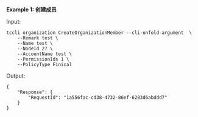 **Example 1: 创建成员**



Input: 

```
tccli organization CreateOrganizationMember --cli-unfold-argument  \
    --Remark test \
    --Name test \
    --NodeId 27 \
    --AccountName test \
    --PermissionIds 1 \
    --PolicyType Finical
```

Output: 
```
{
    "Response": {
        "RequestId": "1a556fac-cd38-4732-86ef-6283d6abddd7"
    }
}
```

